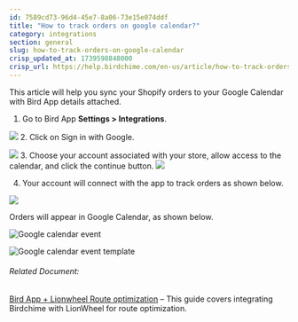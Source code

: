 ```yaml
---
id: 7589cd73-96d4-45e7-8a06-73e15e074ddf
title: "How to track orders on google calendar?"
category: integrations
section: general
slug: how-to-track-orders-on-google-calendar
crisp_updated_at: 1739598848000
crisp_url: https://help.birdchime.com/en-us/article/how-to-track-orders-on-google-calendar-7p8ous/
---
```


This article will help you sync your Shopify orders to your Google Calendar with Bird App details attached.

1. Go to Bird App **Settings > Integrations**.

![](https://storage.crisp.chat/users/helpdesk/website/ca826b447482b000/integrationmenu_1yi8lz5.png)
2. Click on Sign in with Google.

![](https://storage.crisp.chat/users/helpdesk/website/ca826b447482b000/screenshot-2025-01-06-222531_19m0g0p.png)
3. Choose your account associated with your store, allow access to the calendar, and click the continue button.
![](https://storage.crisp.chat/users/helpdesk/website/ca826b447482b000/screenshot-2023-03-21-at-92034_lxmnzm.png)

4. Your account will connect with the app to track orders as shown below.

![](https://storage.crisp.chat/users/helpdesk/website/ca826b447482b000/screenshot-2023-03-21-at-91752_1u8rntu.png)

Orders will appear in Google Calendar, as shown below.

![Google calendar event](https://storage.crisp.chat/users/helpdesk/website/ca826b447482b000/screenshot-2024-03-09-at-11192_1gya5n9.png)

![Google calendar event template](https://storage.crisp.chat/users/helpdesk/website/ca826b447482b000/screenshot-2024-03-09-at-11220_185pm5g.png)

###### Related Document:

[Bird App + Lionwheel Route optimization](https://help.birdchime.com/en-us/article/bird-app-lionwheel-route-optimization-5jis2/) – This guide covers integrating Birdchime with LionWheel for route optimization.
